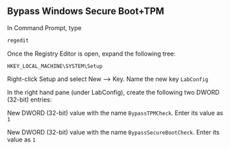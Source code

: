 ## Bypass Windows Secure Boot+TPM

In Command Prompt, type
```bash
regedit
```

Once the Registry Editor is open, expand the following tree:

`HKEY_LOCAL_MACHINE\SYSTEM\Setup`

Right-click Setup and select New –> Key. Name the new key `LabConfig`

In the right hand pane (under LabConfig), create the following two DWORD (32-bit) entries:

New DWORD (32-bit) value with the name `BypassTPMCheck`. Enter its value as `1`

New DWORD (32-bit) value with the name `BypassSecureBootCheck`. Enter its value as `1`